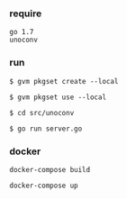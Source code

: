 ### require
    go 1.7
    unoconv

### run 
    $ gvm pkgset create --local
    
    $ gvm pkgset use --local
    
    $ cd src/unoconv
    
    $ go run server.go
    
    
### docker

    docker-compose build
    
    docker-compose up